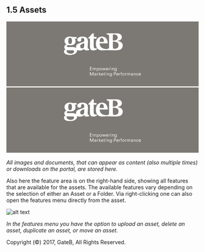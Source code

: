 ## 1.5 Assets


![alt text](../reference/dummy.png "this is a placeholder")
![alt text](../reference/dummy.png "this is a placeholder")

*All images and documents, that can appear as content (also multiple times) or downloads on the portal, are stored here.*

Also here the feature area is on the right-hand side, showing all features that are available for the assets. The available features vary depending on the selection of either an Asset or a Folder. Via right-clicking one can also open the features menu directly from the asset.

![alt text](//reference/dummy.png "this is a placeholder")

*In the features menu you have the option to upload an asset, delete an asset, duplicate an asset, or move an asset.*

Copyright (©) 2017, GateB, All Rights Reserved.
